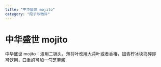 ```yaml
---
title: "中华盛世 mojito"
category: "段子与微评"
---
```

# 中华盛世 mojito

中华盛世 mojito：酒用二锅头，薄荷叶改用大蒜叶或者香椿，加青柠冰块捣碎即可饮用，口重的可加一勺芝麻酱

